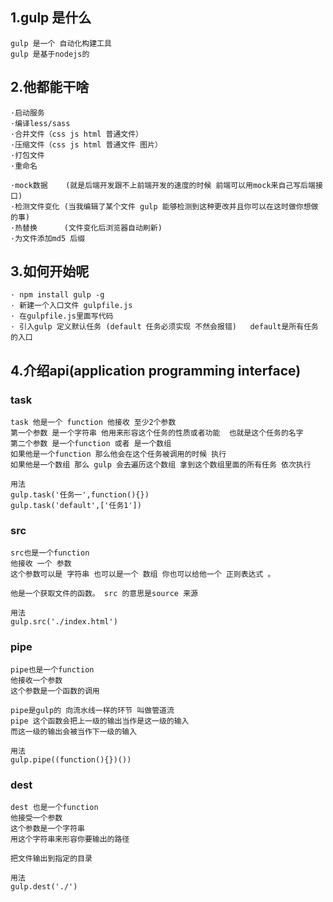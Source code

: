 ## 1.gulp 是什么

    gulp 是一个 自动化构建工具
    gulp 是基于nodejs的

## 2.他都能干啥

    ·启动服务
    ·编译less/sass
    ·合并文件（css js html 普通文件）
    ·压缩文件（css js html 普通文件 图片）
    ·打包文件
    ·重命名
    
    ·mock数据    (就是后端开发跟不上前端开发的速度的时候 前端可以用mock来自己写后端接口)
    ·检测文件变化 (当我编辑了某个文件 gulp 能够检测到这种更改并且你可以在这时做你想做的事)
    ·热替换      (文件变化后浏览器自动刷新)
    ·为文件添加md5 后缀

## 3.如何开始呢

    · npm install gulp -g
    · 新建一个入口文件 gulpfile.js
    · 在gulpfile.js里面写代码
    · 引入gulp 定义默认任务 (default 任务必须实现 不然会报错)   default是所有任务的入口

## 4.介绍api(application programming interface)

### task

    task 他是一个 function 他接收 至少2个参数
    第一个参数 是一个字符串 他用来形容这个任务的性质或者功能  也就是这个任务的名字
    第二个参数 是一个function 或者 是一个数组
    如果他是一个function 那么他会在这个任务被调用的时候 执行
    如果他是一个数组 那么 gulp 会去遍历这个数组 拿到这个数组里面的所有任务 依次执行 

    用法
    gulp.task('任务一',function(){})
    gulp.task('default',['任务1'])

### src

    src也是一个function
    他接收 一个 参数 
    这个参数可以是 字符串 也可以是一个 数组 你也可以给他一个 正则表达式 。

    他是一个获取文件的函数。 src 的意思是source 来源

    用法
    gulp.src('./index.html')

### pipe

    pipe也是一个function
    他接收一个参数
    这个参数是一个函数的调用

    pipe是gulp的 向流水线一样的环节 叫做管道流
    pipe 这个函数会把上一级的输出当作是这一级的输入
    而这一级的输出会被当作下一级的输入

    用法
    gulp.pipe((function(){})())
    
### dest

    dest 也是一个function
    他接受一个参数
    这个参数是一个字符串
    用这个字符串来形容你要输出的路径

    把文件输出到指定的目录

    用法
    gulp.dest('./')